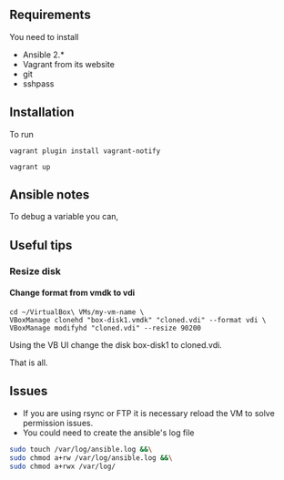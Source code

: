 ## Requirements

You need to install

* Ansible 2.*
* Vagrant from its website
* git
* sshpass


## Installation

To run

 ```
 vagrant plugin install vagrant-notify
 ```

```
vagrant up
```

## Ansible notes

To debug a variable you can,

## Useful tips

### Resize disk

#### Change format from vmdk to vdi

```
cd ~/VirtualBox\ VMs/my-vm-name \
VBoxManage clonehd "box-disk1.vmdk" "cloned.vdi" --format vdi \
VBoxManage modifyhd "cloned.vdi" --resize 90200
```

Using the VB UI change the disk box-disk1 to cloned.vdi.

That is all.

## Issues

* If you are using rsync or FTP it is necessary reload the VM to solve permission issues.
* You could need to create the ansible's log file

```bash
sudo touch /var/log/ansible.log &&\
sudo chmod a+rw /var/log/ansible.log &&\
sudo chmod a+rwx /var/log/
```
